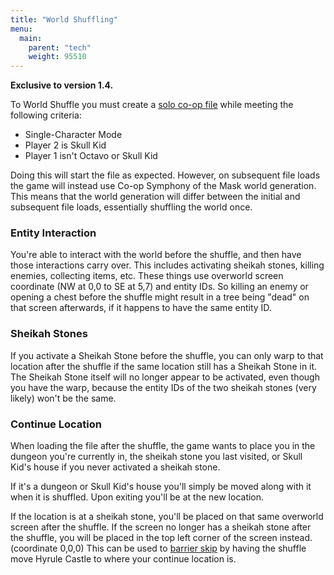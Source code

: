 ```yaml
---
title: "World Shuffling"
menu:
  main:
    parent: "tech"
    weight: 95510
---
```


**Exclusive to version 1.4.**

To World Shuffle you must create a [solo co-op file](/tech/solo-co-op) while meeting the following criteria:
- Single-Character Mode
- Player 2 is Skull Kid
- Player 1 isn't Octavo or Skull Kid

Doing this will start the file as expected.
However, on subsequent file loads the game will instead use Co-op Symphony of the Mask world generation.
This means that the world generation will differ between the initial and subsequent file loads, essentially shuffling the world once.

### Entity Interaction

You're able to interact with the world before the shuffle, and then have those interactions carry over.
This includes activating sheikah stones, killing enemies, collecting items, etc.
These things use overworld screen coordinate (NW at 0,0 to SE at 5,7) and entity IDs.
So killing an enemy or opening a chest before the shuffle might result in a tree being "dead" on that screen afterwards, if it happens to have the same entity ID.

### Sheikah Stones

If you activate a Sheikah Stone before the shuffle, you can only warp to that location after the shuffle if the same location still has a Sheikah Stone in it.
The Sheikah Stone itself will no longer appear to be activated, even though you have the warp, because the entity IDs of the two sheikah stones (very likely) won't be the same.

### Continue Location

When loading the file after the shuffle, the game wants to place you in the dungeon you're currently in, the sheikah stone you last visited, or Skull Kid's house if you never activated a sheikah stone.

If it's a dungeon or Skull Kid's house you'll simply be moved along with it when it is shuffled.
Upon exiting you'll be at the new location.

If the location is at a sheikah stone, you'll be placed on that same overworld screen after the shuffle.
If the screen no longer has a sheikah stone after the shuffle, you will be placed in the top left corner of the screen instead. (coordinate 0,0,0)
This can be used to [barrier skip](/sequence-breaks/barrier-skip/) by having the shuffle move Hyrule Castle to where your continue location is.
